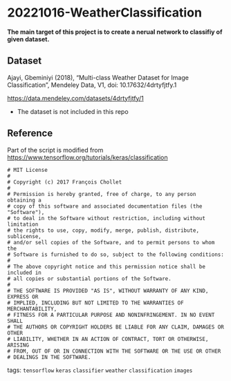 # 20221016-WeatherClassification

**The main target of this project is to create a nerual network to classifiy of given dataset.**

## Dataset
Ajayi, Gbeminiyi (2018), “Multi-class Weather Dataset for Image Classification”, Mendeley Data, V1, doi: 10.17632/4drtyfjtfy.1

https://data.mendeley.com/datasets/4drtyfjtfy/1
* The dataset is not included in this repo

## Reference
Part of the script is modified from https://www.tensorflow.org/tutorials/keras/classification

```
# MIT License
#
# Copyright (c) 2017 François Chollet
#
# Permission is hereby granted, free of charge, to any person obtaining a
# copy of this software and associated documentation files (the "Software"),
# to deal in the Software without restriction, including without limitation
# the rights to use, copy, modify, merge, publish, distribute, sublicense,
# and/or sell copies of the Software, and to permit persons to whom the
# Software is furnished to do so, subject to the following conditions:
#
# The above copyright notice and this permission notice shall be included in
# all copies or substantial portions of the Software.
#
# THE SOFTWARE IS PROVIDED "AS IS", WITHOUT WARRANTY OF ANY KIND, EXPRESS OR
# IMPLIED, INCLUDING BUT NOT LIMITED TO THE WARRANTIES OF MERCHANTABILITY,
# FITNESS FOR A PARTICULAR PURPOSE AND NONINFRINGEMENT. IN NO EVENT SHALL
# THE AUTHORS OR COPYRIGHT HOLDERS BE LIABLE FOR ANY CLAIM, DAMAGES OR OTHER
# LIABILITY, WHETHER IN AN ACTION OF CONTRACT, TORT OR OTHERWISE, ARISING
# FROM, OUT OF OR IN CONNECTION WITH THE SOFTWARE OR THE USE OR OTHER
# DEALINGS IN THE SOFTWARE.
```

tags: `tensorflow` `keras` `classifier` `weather` `classification` `images`
